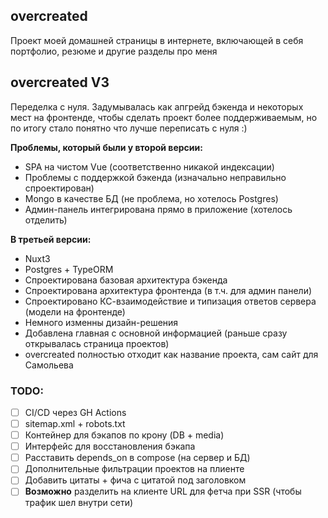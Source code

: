 ## overcreated
Проект моей домашней страницы в интернете, включающей в себя портфолио,
резюме и другие разделы про меня

## overcreated V3
Переделка с нуля. Задумывалась как апгрейд бэкенда и некоторых мест на фронтенде,
чтобы сделать проект более поддерживаемым, но по итогу стало понятно что лучше переписать с нуля :)

**Проблемы, который были у второй версии:**  
- SPA на чистом Vue (соответственно никакой индексации)
- Проблемы с поддержкой бэкенда (изначально неправильно спроектирован)
- Mongo в качестве БД (не проблема, но хотелось Postgres)
- Админ-панель интегрирована прямо в приложение (хотелось отделить)


**В третьей версии:**
- Nuxt3
- Postgres + TypeORM
- Спроектирована базовая архитектура бэкенда
- Спроектирована архитектура фронтенда (в т.ч. для админ панели)
- Спроектировано КС-взаимодействие и типизация ответов сервера (модели на фронтенде)
- Немного изменны дизайн-решения
- Добавлена главная с основной информацией (раньше сразу открывалась страница проектов)
- overcreated полностью отходит как название проекта, сам сайт для Самольева

### TODO:

- [ ] CI/CD через GH Actions
- [ ] sitemap.xml + robots.txt
- [ ] Контейнер для бэкапов по крону (DB + media)
- [ ] Интерфейс для восстановления бэкапа
- [ ] Расставить depends_on в compose (на сервер и БД)
- [ ] Дополнительные фильтрации проектов на плиенте
- [ ] Добавить цитаты + фича с цитатой под заголовком
- [ ] **Возможно** разделить на клиенте URL для фетча при SSR (чтобы трафик шел внутри сети)
